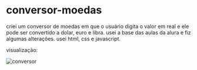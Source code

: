 # conversor-moedas

criei um conversor de moedas em que o usuário digita o valor em real e ele pode ser convertido a dolar, euro e libra. usei a base das aulas da alura e fiz algumas alterações. usei html, css e javascript.


visualização:


![conversor](https://user-images.githubusercontent.com/102560281/204645667-57222bf7-366e-43ac-b25d-aacd993cbf92.JPG)

